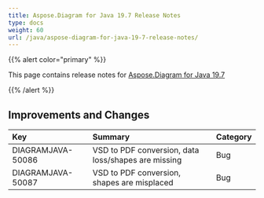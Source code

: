 ```yaml
---
title: Aspose.Diagram for Java 19.7 Release Notes
type: docs
weight: 60
url: /java/aspose-diagram-for-java-19-7-release-notes/
---
```


{{% alert color="primary" %}} 

This page contains release notes for [Aspose.Diagram for Java 19.7](https://repository.aspose.com/repo/com/aspose/aspose-diagram/19.7/)

{{% /alert %}} 
## **Improvements and Changes**

|**Key**|**Summary**|**Category**|
| :- | :- | :- |
|DIAGRAMJAVA-50086|VSD to PDF conversion, data loss/shapes are missing|Bug|
|DIAGRAMJAVA-50087|VSD to PDF conversion, shapes are misplaced|Bug|

